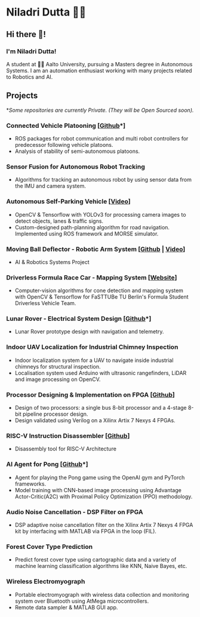 # Niladri Dutta 👨‍💻

## Hi there 👋!

### I'm Niladri Dutta! 
A student at 👨‍💻 Aalto University, pursuing a Masters degree in Autonomous Systems. I am an automation enthusiast working with many projects related to Robotics and AI.

## Projects
*_Some repositories are currently Private. (They will be Open Sourced soon)._

### Connected Vehicle Platooning [[Github](https://github.com/niladut/connected-platooning)*]
 - ROS packages for robot communication and multi robot controllers for predecessor following vehicle platoons.
 - Analysis of stability of semi-autonomous platoons.

### Sensor Fusion for Autonomous Robot Tracking 
 - Algorithms for tracking an autonomous robot by using sensor data from the IMU and camera system.

### Autonomous Self-Parking Vehicle [[Video](https://youtu.be/YkTl6Fsfp7o)]
 - OpenCV & Tensorflow with YOLOv3 for processing camera images to detect objects, lanes & traffic signs.
 - Custom-designed path-planning algorithm for road navigation. Implemented using ROS framework and MORSE simulator.

### Moving Ball Deflector - Robotic Arm System [[Github](https://github.com/niladut/robotics-ball-deflector) | [Video](https://youtu.be/Dgt2PGqyBls)]
 - AI & Robotics Systems Project

### Driverless Formula Race Car - Mapping System [[Website](https://fasttube.de)]
 - Computer-vision algorithms for cone detection and mapping system with OpenCV & Tensorflow for FaSTTUBe TU Berlin's Formula Student Driverless Vehicle Team.

### Lunar Rover - Electrical System Design [[Github](https://github.com/niladut/Rover_Control)*] 
 - Lunar Rover prototype design with navigation and telemetry.

### Indoor UAV Localization for Industrial Chimney Inspection
 - Indoor localization system for a UAV to navigate inside industrial chimneys for structural inspection.
 - Localisation system used Arduino with ultrasonic rangefinders, LiDAR and image processing on OpenCV.

### Processor Designing & Implementation on FPGA [[Github](https://github.com/digital-design-snu/ANPPV_RISC_PipelinedProcessor)]
 - Design of two processors: a single bus 8-bit processor and a 4-stage 8-bit pipeline processor design.
 - Design validated using Verilog on a Xilinx Artix 7 Nexys 4 FPGAs.

### RISC-V Instruction Disassembler [[Github](https://github.com/niladut/riscv-instruction-disassembler)]
 - Disassembly tool for RISC-V Architecture

### AI Agent for Pong [[Github](https://github.com/niladut/wimblepong_reinforcement_learning)*]
 - Agent for playing the Pong game using the OpenAI gym and PyTorch frameworks.
 - Model training with CNN-based image processing using Advantage Actor-Critic(A2C) with Proximal Policy Optimization (PPO) methodology.

### Audio Noise Cancellation - DSP Filter on FPGA 
 - DSP adaptive noise cancellation filter on the Xilinx Artix 7 Nexys 4 FPGA kit by interfacing with MATLAB via FPGA in the loop (FIL).

### Forest Cover Type Prediction 
 - Predict forest cover type using cartographic data and a variety of machine learning classification algorithms like KNN, Naive Bayes, etc.

### Wireless Electromyograph 
 - Portable electromyograph with wireless data collection and monitoring system over Bluetooth using AtMega microcontrollers.
 - Remote data sampler & MATLAB GUI app.

